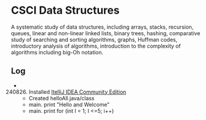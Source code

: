 # CSCI Data Structures
A systematic study of data structures, including arrays, stacks, recursion, queues, linear and non-linear linked lists, binary trees, hashing, comparative study of searching and sorting algorithms, graphs, Huffman codes, introductory analysis of algorithms, introduction to the complexity of algorithms including big-Oh notation.

## Log
- 240826. Installed [ItelliJ IDEA Community Edition](https://www.jetbrains.com/idea/download/?section=windows)
    * Created helloAll.java/class
    * main. print "Hello and Welcome"
    * main. print for (int I = 1; I <=5; i++)

